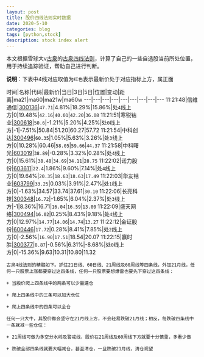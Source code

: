 ```yaml
---
layout: post
title: 股价四线法则实时数据
date: 2020-5-10
categories: blog
tags: [python,stock]
description: stock index alert
---
```



本文根据雪球大v[古泉](https://xueqiu.com/u/7148646888)的[古泉四线法则](https://xueqiu.com/7148646888/130498192)，计算了自己的一些自选股当前所处位置，用于持续追踪验证，帮助自己进行判断。

**说明**：下表中4线对应取值为`红色`表示最新价处于对应指标上方，属正面

时间|名称|代码|最新价|当日|3日|5日|位置|变动|距离|ma21|ma60|ma21w|ma60w
---|---|---|---|---|---|---|---|---
11:21:48|信维通信|[300136](https://xueqiu.com/S/SZ300136)|`47.71`|4.81%|18.29%|15.86%|处`4`线上方|0|19.48%|`42.16`|`40.01`|`42.20`|`36.08`
11:21:51|寒锐钴业|[300618](https://xueqiu.com/S/SZ300618)|`50.6`|-1.21%|5.20%|4.25%|处`0`线上方|-1|-7.51%|50.84|51.20|60.27|57.72
11:21:54|中科创达|[300496](https://xueqiu.com/S/SZ300496)|`60.35`|1.05%|5.63%|3.26%|处`3`线上方|0|10.28%|60.46|`58.05`|`59.66`|`44.37`
11:21:58|中科曙光|[603019](https://xueqiu.com/S/SH603019)|`38.89`|-0.28%|3.32%|0.28%|处`4`线上方|0|15.61%|`38.48`|`34.69`|`34.11`|`28.75`
11:22:02|诺力股份|[603611](https://xueqiu.com/S/SH603611)|`22.4`|1.86%|9.60%|7.14%|处`4`线上方|0|19.64%|`20.35`|`18.63`|`18.63`|`17.49`
11:22:03|华友钴业|[603799](https://xueqiu.com/S/SH603799)|`33.25`|0.03%|3.91%|2.47%|处`1`线上方|0|-1.63%|34.57|33.74|37.61|`30.10`
11:22:06|长亮科技|[300348](https://xueqiu.com/S/SZ300348)|`16.72`|-1.65%|6.04%|2.37%|处`3`线上方|-1|8.36%|16.71|`16.04`|`16.59`|`13.00`
11:22:09|盛天网络|[300494](https://xueqiu.com/S/SZ300494)|`16.02`|0.25%|8.43%|9.18%|处`4`线上方|0|12.97%|`14.77`|`14.06`|`14.74`|`13.27`
11:22:12|金证股份|[600446](https://xueqiu.com/S/SH600446)|`17.72`|0.28%|8.41%|7.85%|处`2`线上方|0|-2.56%|`16.90`|`17.51`|18.54|20.07
11:22:15|赢时胜|[300377](https://xueqiu.com/S/SZ300377)|`8.87`|-0.56%|6.31%|-8.68%|处`0`线上方|0|-15.36%|9.63|10.31|10.80|11.32

```
古泉4线法则的精髓如下。抓住21日线、60日线、21周线及60周线等四条线，外加21月线，任何一只股票上涨都要穿过这四条线，任何一只股票要想爆雷也要先下穿过这四条线：

+ 当股价爬上四条线中的两条可以少量建仓

+ 爬上四条线中的三条可以加大仓位

+ 爬上四条线中的四条可以全仓

任何一只大牛，其股价都会坚守在21月线上方，不会轻易跌破21月线；相反，每跌破四条线中一条就减一些仓位：

+ 21周线可做为多空分水岭及警戒线，股价在21周线及60周线下方就要十分慎重，多看少做

+ 跌破全部四条线就要大幅减仓，甚至清仓，一旦跌破21月线，清仓观望
```